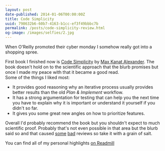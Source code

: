```yaml
---
layout: post
date-published: 2014-01-06T00:00:00Z
title: Code Simplicity
uuid: 798632b6-60b7-4163-b1cc-ef3f49bbbc7b
permalink: /posts/code-simplicity-review.html
og-image: /images/selfies/2.jpg
---
```

When O'Reilly promoted their cyber monday I somehow really got into a shopping
spree.

First book I finished now is [Code Simplicity](http://shop.oreilly.com/product/0636920022251.do) by
[Max Kanat Alexander](http://max.kanat-alexander.com/). The book doesn't hold on to the
scientific approach that the blurb promises but once I made my peace with that
it became a good read.   
Some of the things I liked most:

- It provides good reasoning why an iterative process usually provides better
  results than the old *Plan & Implement* workflow.
- It has a strong argumentation for testing that can help you the next time
  you have to explain why it is important or understand it yourself if you didn't
  so far.
- It gives you some great new angles on how to prioritize features.

Overall I'd probably recommend the book but you shouldn't expect to much
scientific proof. Probably that's not even possible in that area but the
blurb said so and that caused
[some](https://readmill.com/christoffer/reads/code-simplicity)
[bad](https://readmill.com/chdorner/reads/code-simplicity) reviews so take it
with a grain of salt.

You can find all of my personal highlights [on Readmill](https://readmill.com/mklappstuhl/reads/code-simplicity)
